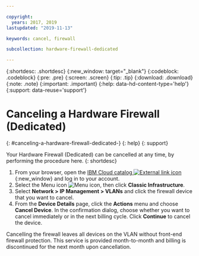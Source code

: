 ```yaml
---

copyright:
  years: 2017, 2019
lastupdated: "2019-11-13"

keywords: cancel, firewall

subcollection: hardware-firewall-dedicated

---
```


{:shortdesc: .shortdesc}
{:new_window: target="_blank"}
{:codeblock: .codeblock}
{:pre: .pre}
{:screen: .screen}
{:tip: .tip}
{:download: .download}
{:note: .note}
{:important: .important}
{:help: data-hd-content-type='help'}
{:support: data-reuse='support'}

# Canceling a Hardware Firewall (Dedicated)
{: #canceling-a-hardware-firewall-dedicated-}
{: help}
{: support}

Your Hardware Firewall (Dedicated) can be cancelled at any time, by performing the procedure here.
{: shortdesc}

1. From your browser, open the [IBM Cloud catalog ![External link icon](../../icons/launch-glyph.svg "External link icon")](https://cloud.ibm.com){:new_window} and log in to your account.
2. Select the Menu icon ![Menu icon](../../icons/icon_hamburger.svg), then click **Classic Infrastructure**.
3. Select **Network > IP Management > VLANs** and click the firewall device that you want to cancel.
4. From the **Device Details** page, click the **Actions** menu and choose **Cancel Device**. In the confirmation dialog, choose whether you want to cancel immediately or in the next billing cycle. Click **Continue** to cancel the device.

Cancelling the firewall leaves all devices on the VLAN without front-end firewall protection. This service is provided month-to-month and billing is discontinued for the next month upon cancellation.
